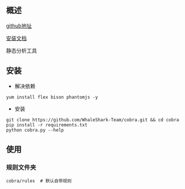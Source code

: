 ## 概述

[github地址](https://github.com/WhaleShark-Team/cobra)

[安装文档](http://cobra.feei.cn/installation)

静态分析工具

## 安装
* 解决依赖

```
yum install flex bison phantomjs -y
```

* 安装

```
git clone https://github.com/WhaleShark-Team/cobra.git && cd cobra
pip install -r requirements.txt
python cobra.py --help
```
## 使用
### 规则文件夹

```
cobra/rules  # 默认自带规则
```
